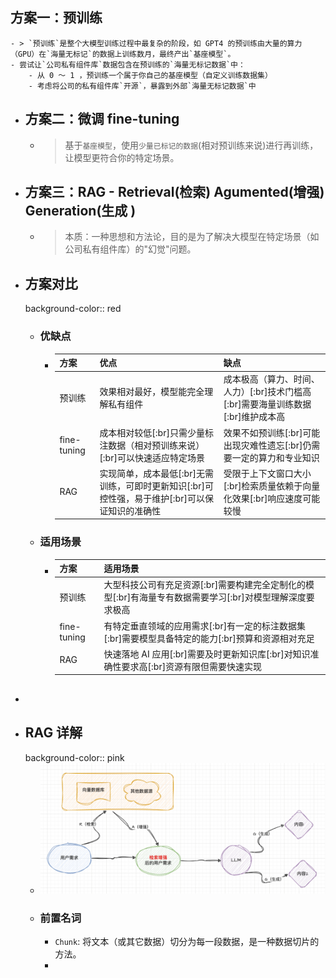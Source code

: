 ## 方案一：预训练
	- > `预训练`是整个大模型训练过程中最复杂的阶段，如 GPT4 的预训练由大量的算力（GPU）在`海量无标记`的数据上训练数月，最终产出`基座模型`。
	- 尝试让`公司私有组件库`数据包含在预训练的`海量无标记数据`中：
		- 从 0 ～ 1 ，预训练一个属于你自己的基座模型（自定义训练数据集）
		- 考虑将公司的私有组件库`开源`，暴露到外部`海量无标记数据`中
- ## 方案二：微调 fine-tuning
	- > 基于`基座模型`，使用`少量已标记的数据`(相对预训练来说)进行再训练，让模型更符合你的特定场景。
- ## 方案三：RAG - Retrieval(检索) Agumented(增强) Generation(生成 )
	- > 本质：一种思想和方法论，目的是为了解决大模型在特定场景（如公司私有组件库）的"幻觉"问题。
- ## 方案对比
  background-color:: red
	- ### 优缺点
		- |方案|优点|缺点|
		  |--|--|--|
		  |预训练|效果相对最好，模型能完全理解私有组件|成本极高（算力、时间、人力）[:br]技术门槛高[:br]需要海量训练数据[:br]维护成本高|
		  |fine-tuning|成本相对较低[:br]只需少量标注数据（相对预训练来说）[:br]可以快速适应特定场景|效果不如预训练[:br]可能出现灾难性遗忘[:br]仍需要一定的算力和专业知识|
		  |RAG|实现简单，成本最低[:br]无需训练，可即时更新知识[:br]可控性强，易于维护[:br]可以保证知识的准确性|受限于上下文窗口大小[:br]检索质量依赖于向量化效果[:br]响应速度可能较慢|
	- ### 适用场景
		- |方案|适用场景|
		  |--|--|
		  |预训练|大型科技公司有充足资源[:br]需要构建完全定制化的模型[:br]有海量专有数据需要学习[:br]对模型理解深度要求极高|
		  |fine-tuning|有特定垂直领域的应用需求[:br]有一定的标注数据集[:br]需要模型具备特定的能力[:br]预算和资源相对充足|
		  |RAG|快速落地 AI 应用[:br]需要及时更新知识库[:br]对知识准确性要求高[:br]资源有限但需要快速实现|
- ##
- ## RAG 详解
  background-color:: pink
	- ![image.png](../assets/image_1744036915702_0.png)
	- ### 前置名词
		- `Chunk`: 将文本（或其它数据）切分为每一段数据，是一种数据切片的方法。
		-